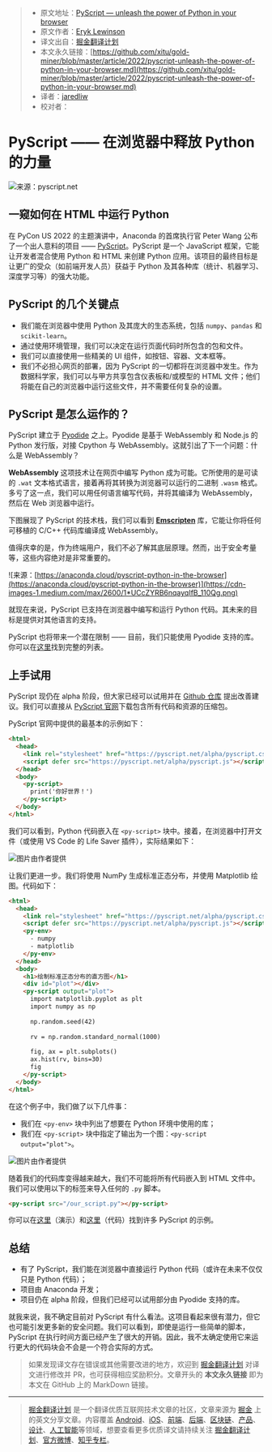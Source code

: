 > * 原文地址：[PyScript — unleash the power of Python in your browser](https://towardsdatascience.com/pyscript-unleash-the-power-of-python-in-your-browser-6e0123c6dc3f)
> * 原文作者：[Eryk Lewinson](https://medium.com/@eryk-lewinson)
> * 译文出自：[掘金翻译计划](https://github.com/xitu/gold-miner)
> * 本文永久链接：[https://github.com/xitu/gold-miner/blob/master/article/2022/pyscript-unleash-the-power-of-python-in-your-browser.md](https://github.com/xitu/gold-miner/blob/master/article/2022/pyscript-unleash-the-power-of-python-in-your-browser.md)
> * 译者：[jaredliw](https://github.com/jaredliw)
> * 校对者：

# PyScript —— 在浏览器中释放 Python 的力量

![来源：[pyscript.net](https://pyscript.net/)](https://cdn-images-1.medium.com/max/2904/1*WNbl_1riOiUbZvMTMrsEHA.png)

## 一窥如何在 HTML 中运行 Python

在 PyCon US 2022 的主题演讲中，Anaconda 的首席执行官 Peter Wang 公布了一个出人意料的项目 —— [PyScript](https://pyscript.net/)。PyScript 是一个 JavaScript 框架，它能让开发者混合使用 Python 和 HTML 来创建 Python 应用。该项目的最终目标是让更广的受众（如前端开发人员）获益于 Python 及其各种库（统计、机器学习、深度学习等）的强大功能。

## PyScript 的几个关键点

* 我们能在浏览器中使用 Python 及其庞大的生态系统，包括 `numpy`、`pandas` 和 `scikit-learn`。
* 通过使用环境管理，我们可以决定在运行页面代码时所包含的包和文件。
* 我们可以直接使用一些精美的 UI 组件，如按钮、容器、文本框等。
* 我们不必担心网页的部署，因为 PyScript 的一切都将在浏览器中发生。作为数据科学家，我们可以与甲方共享包含仪表板和/或模型的 HTML 文件；他们将能在自己的浏览器中运行这些文件，并不需要任何复杂的设置。

## PyScript 是怎么运作的？

PyScript 建立于 [Pyodide](https://pyodide.org/en/stable/) 之上。Pyodide 是基于 WebAssembly 和 Node.js 的 Python 发行版，对接 Cpython 与 WebAssembly。这就引出了下一个问题：什么是 WebAssembly？

**WebAssembly** 这项技术让在网页中编写 Python 成为可能。它所使用的是可读的 `.wat` 文本格式语言，接着再将其转换为浏览器可以运行的二进制 `.wasm` 格式。多亏了这一点，我们可以用任何语言编写代码，并将其编译为 WebAssembly，然后在 Web 浏览器中运行。

下图展现了 PyScript 的技术栈，我们可以看到 [**Emscripten**](https://emscripten.org/) 库，它能让你将任何可移植的 C/C++ 代码库编译成 WebAssembly。

值得庆幸的是，作为终端用户，我们不必了解其底层原理。然而，出于安全考量等，这些内容绝对是非常重要的。

![来源：[https://anaconda.cloud/pyscript-python-in-the-browser](https://anaconda.cloud/pyscript-python-in-the-browser)](https://cdn-images-1.medium.com/max/2600/1*UCcZYRB6nqayqIfB_110Qg.png)

就现在来说，PyScript 已支持在浏览器中编写和运行 Python 代码。其未来的目标是提供对其他语言的支持。

PyScript 也将带来一个潜在限制 —— 目前，我们只能使用 Pyodide 支持的库。你可以在[这里](https://github.com/pyodide/pyodide/tree/main/packages)找到完整的列表。

## 上手试用

PyScript 现仍在 alpha 阶段，但大家已经可以试用并在 [Github 仓库](https://github.com/pyscript/pyscript) 提出改善建议。我们可以直接从 [PyScript 官网](https://pyscript.net/)下载包含所有代码和资源的压缩包。

PyScript 官网中提供的最基本的示例如下：

```html
<html>
  <head>
    <link rel="stylesheet" href="https://pyscript.net/alpha/pyscript.css" />
    <script defer src="https://pyscript.net/alpha/pyscript.js"></script>
  </head>
  <body>
    <py-script>
      print('你好世界！')
    </py-script>
  </body>
</html>
```

我们可以看到，Python 代码嵌入在 `<py-script>` 块中。接着，在浏览器中打开文件（或使用 VS Code 的 Life Saver 插件），实际结果如下：

![图片由作者提供](https://cdn-images-1.medium.com/max/2772/1*t6LKreo694VqHUfvoopEuA.png)

让我们更进一步。我们将使用 NumPy 生成标准正态分布，并使用 Matplotlib 绘图。代码如下：

```HTML
<html>
  <head>
    <link rel="stylesheet" href="https://pyscript.net/alpha/pyscript.css"/>
    <script defer src="https://pyscript.net/alpha/pyscript.js"></script>
    <py-env>
      - numpy
      - matplotlib
    </py-env>
  </head>
  <body>
    <h1>绘制标准正态分布的直方图</h1>
    <div id="plot"></div>
    <py-script output="plot">
      import matplotlib.pyplot as plt
      import numpy as np
  
      np.random.seed(42)
  
      rv = np.random.standard_normal(1000)
  
      fig, ax = plt.subplots()
      ax.hist(rv, bins=30)
      fig
    </py-script>
  </body>
</html>
```

在这个例子中，我们做了以下几件事：

* 我们在 `<py-env>` 块中列出了想要在 Python 环境中使用的库；
* 我们在 `<py-script>` 块中指定了输出为一个图：`<py-script output="plot">`。

![图片由作者提供](https://cdn-images-1.medium.com/max/3180/1*EmAbw6whRSYRxbBC7JtVdQ.png)

随着我们的代码库变得越来越大，我们不可能将所有代码嵌入到 HTML 文件中。我们可以使用以下的标签来导入任何的 `.py` 脚本。

```html
<py-script src="/our_script.py"></py-script>
```

你可以在[这里](https://pyscript.net/examples/)（演示）和[这里](https://github.com/pyscript/pyscript/tree/main/pyscriptjs/examples)（代码）找到许多 PyScript 的示例。

## 总结

* 有了 PyScript，我们能在浏览器中直接运行 Python 代码（或许在未来不仅仅只是 Python 代码）；
* 项目由 Anaconda 开发；
* 项目仍在 alpha 阶段，但我们已经可以试用部分由 Pyodide 支持的库。

就我来说，我不确定目前对 PyScript 有什么看法。这项目看起来很有潜力，但它也可能引发更多新的安全问题。我们可以看到，即使是运行一些简单的脚本，PyScript 在执行时间方面已经产生了很大的开销。因此，我不太确定使用它来运行更大的代码块会不会是一个符合实际的方式。

> 如果发现译文存在错误或其他需要改进的地方，欢迎到 [掘金翻译计划](https://github.com/xitu/gold-miner) 对译文进行修改并 PR，也可获得相应奖励积分。文章开头的 **本文永久链接** 即为本文在 GitHub 上的 MarkDown 链接。

---

> [掘金翻译计划](https://github.com/xitu/gold-miner) 是一个翻译优质互联网技术文章的社区，文章来源为 [掘金](https://juejin.im) 上的英文分享文章。内容覆盖 [Android](https://github.com/xitu/gold-miner#android)、[iOS](https://github.com/xitu/gold-miner#ios)、[前端](https://github.com/xitu/gold-miner#前端)、[后端](https://github.com/xitu/gold-miner#后端)、[区块链](https://github.com/xitu/gold-miner#区块链)、[产品](https://github.com/xitu/gold-miner#产品)、[设计](https://github.com/xitu/gold-miner#设计)、[人工智能](https://github.com/xitu/gold-miner#人工智能)等领域，想要查看更多优质译文请持续关注 [掘金翻译计划](https://github.com/xitu/gold-miner)、[官方微博](http://weibo.com/juejinfanyi)、[知乎专栏](https://zhuanlan.zhihu.com/juejinfanyi)。
